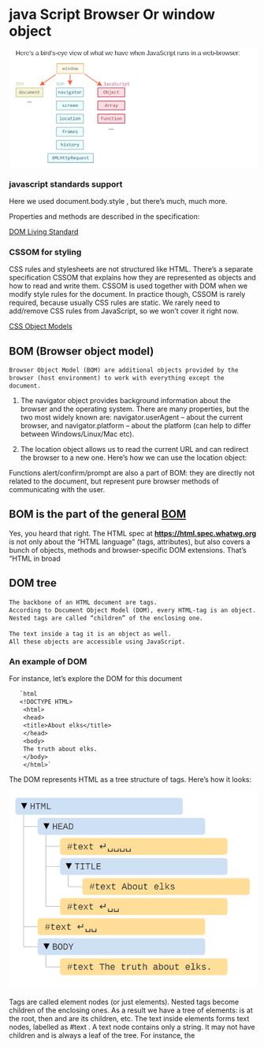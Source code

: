 # java Script  Browser Or window object

![Browser object ](./images/browserObject.png)

### javascript standards support

Here we used document.body.style , but there’s much, much more.

Properties and methods are described in the specification:

[DOM Living Standard](https://dom.spec.whatwg.org/)
### CSSOM for styling
CSS rules and stylesheets are not structured like HTML. There’s a separate
specification CSSOM that explains how they are represented as objects and how to read and write them.
CSSOM is used together with DOM when we modify style rules for the
document. In practice though, CSSOM is rarely required, because usually
CSS rules are static. We rarely need to add/remove CSS rules from
JavaScript, so we won’t cover it right now.

[CSS Object Models](https://www.w3.org/TR/cssom-1/)


## BOM (Browser object model)
    Browser Object Model (BOM) are additional objects provided by the browser (host environment) to work with everything except the document.

  1.  The navigator  object provides background information about the browser
and the operating system. There are many properties, but the two most widely
known are: navigator.userAgent – about the current browser, and
navigator.platform – about the platform (can help to differ between
Windows/Linux/Mac etc).

2. The location  object allows us to read the current URL and can redirect the
browser to a new one.
Here’s how we can use the location object:



Functions alert/confirm/prompt are also a part of BOM: they are directly
not related to the document, but represent pure browser methods of
communicating with the user.



## BOM is the part of the general [BOM](https://html.spec.whatwg.org/)

Yes, you heard that right. The HTML spec at <b> https://html.spec.whatwg.org </b>  is
not only about the “HTML language” (tags, attributes), but also covers a bunch of
objects, methods and browser-specific DOM extensions. That’s “HTML in broad


## DOM tree 
    The backbone of an HTML document are tags.
    According to Document Object Model (DOM), every HTML-tag is an object.
    Nested tags are called “children” of the enclosing one.

    The text inside a tag it is an object as well.
    All these objects are accessible using JavaScript.

   ### An example of DOM
   For instance, let’s explore the DOM for this document
    
       `html
       <!DOCTYPE HTML>
        <html>
        <head>
        <title>About elks</title>
        </head>
        <body>
        The truth about elks.
        </body>
        </html>`


The DOM represents HTML as a tree structure of tags. Here’s how it looks:

![DOM Tree ](./images/domTree.png)


Tags are called element nodes (or just elements). Nested tags become children of
the enclosing ones. As a result we have a tree of elements: <html> is at the
root, then <head> and <body> are its children, etc.
The text inside elements forms text nodes, labelled as #text . A text node
contains only a string. It may not have children and is always a leaf of the tree.
For instance, the <title> tag has the text "About elks"